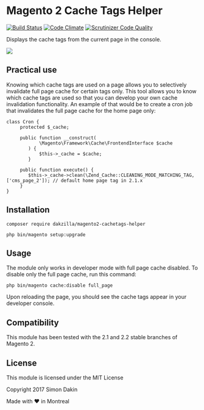 # Magento 2 Cache Tags Helper
[![Build Status](https://scrutinizer-ci.com/g/dakzilla/magento2-cachetags-helper/badges/build.png?b=master)](https://scrutinizer-ci.com/g/dakzilla/magento2-cachetags-helper/build-status/master) [![Code Climate](https://codeclimate.com/github/dakzilla/magento2-cachetags-helper/badges/gpa.svg)](https://codeclimate.com/github/dakzilla/magento2-cachetags-helper) [![Scrutinizer Code Quality](https://scrutinizer-ci.com/g/dakzilla/magento2-cachetags-helper/badges/quality-score.png?b=master)](https://scrutinizer-ci.com/g/dakzilla/magento2-cachetags-helper/?branch=master)

Displays the cache tags from the current page in the console.

![](https://i.imgur.com/1X64r9C.png)

## Practical use
Knowing which cache tags are used on a page allows you to selectively invalidate full page cache for certain tags only. This tool allows you to know which cache tags are used so that you can develop your own cache invalidation functionality. An example of that would be to create a cron job that invalidates the full page cache for the home page only:

```
class Cron {
     protected $_cache;

     public function __construct(
            \Magento\Framework\Cache\FrontendInterface $cache
        ) {
            $this->_cache = $cache;
        }
        
     public function execute() {
        $this->_cache->clean(\Zend_Cache::CLEANING_MODE_MATCHING_TAG, ['cms_page_2']); // default home page tag in 2.1.x
     }
}
``` 

## Installation

`composer require dakzilla/magento2-cachetags-helper`

`php bin/magento setup:upgrade`

## Usage
The module only works in developer mode with full page cache disabled. To disable only the full page cache, run this command:
 
`php bin/magento cache:disable full_page`

Upon reloading the page, you should see the cache tags appear in your developer console.

## Compatibility
This module has been tested with the 2.1 and 2.2 stable branches of Magento 2.

## License
This module is licensed under the MIT License

Copyright 2017 Simon Dakin

Made with ♥ in Montreal